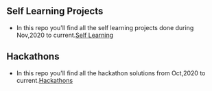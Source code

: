 ## Self Learning Projects
- In this repo you'll find all the self learning projects done during Nov,2020 to current.[Self Learning](https://github.com/monisha-anila/Hackathons/blob/main/Projects/Idea.md)

## Hackathons
- In this repo you'll find all the hackathon solutions from Oct,2020 to current.[Hackathons](https://github.com/monisha-anila/Hackathons/blob/main/Competitions/Problem%20Statements.md)


